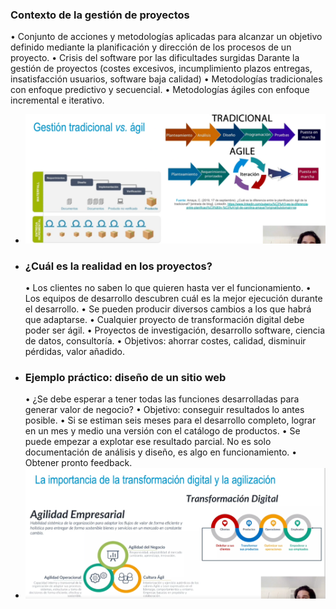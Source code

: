 ### Contexto de la gestión de proyectos
• Conjunto de acciones y metodologías aplicadas para alcanzar un objetivo definido mediante la
planificación y dirección de los procesos de un proyecto.
• Crisis del software por las dificultades surgidas Darante la gestión de proyectos (costes excesivos,
incumplimiento plazos entregas, insatisfacción usuarios, software baja calidad)
• Metodologías tradicionales con enfoque predictivo y secuencial.
• Metodologías ágiles con enfoque incremental e iterativo.
- ![image.png](../assets/image_1729087173303_0.png)
- ### ¿Cuál es la realidad en los proyectos?
  • Los clientes no saben lo que quieren hasta ver el funcionamiento.
  • Los equipos de desarrollo descubren cuál es la mejor ejecución durante el desarrollo.
  • Se pueden producir diversos cambios a los que habrá que adaptarse.
  • Cualquier proyecto de transformación digital debe poder ser ágil.
  • Proyectos de investigación, desarrollo software, ciencia de datos, consultoría.
  • Objetivos: ahorrar costes, calidad, disminuir pérdidas, valor añadido.
- ### Ejemplo práctico: diseño de un sitio web
  • ¿Se debe esperar a tener todas las funciones desarrolladas para generar valor de negocio?
  • Objetivo: conseguir resultados lo antes posible.
  • Si se estiman seis meses para el desarrollo completo, lograr en un mes y medio una versión con
  el catálogo de productos.
  • Se puede empezar a explotar ese resultado parcial. No es solo documentación de análisis y
  diseño, es algo en funcionamiento.
  • Obtener pronto feedback.
- ![image.png](../assets/image_1729087426538_0.png)